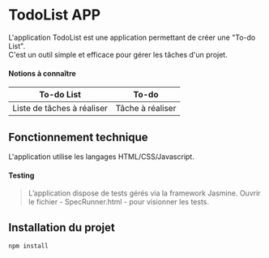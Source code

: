 TodoList APP
============

L'application TodoList est une application permettant de créer une "To-do List".<br>
 C'est un outil simple et efficace pour gérer les tâches d'un projet.
#### Notions à connaître

To-do List | To-do |
--- | --- |
Liste de tâches à réaliser | Tâche à réaliser |

Fonctionnement technique
------------------------

  L'application utilise les langages HTML/CSS/Javascript.

  #### Testing

  > L’application dispose de tests gérés via la framework Jasmine.
  > Ouvrir le fichier - SpecRunner.html - pour visionner les tests.

Installation du projet
----------------------
  ```javascript
  npm install
  ```